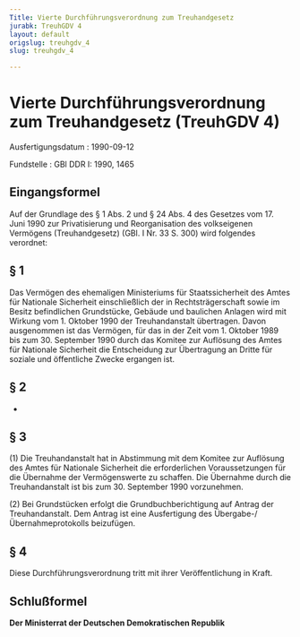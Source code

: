 ```yaml
---
Title: Vierte Durchführungsverordnung zum Treuhandgesetz
jurabk: TreuhGDV 4
layout: default
origslug: treuhgdv_4
slug: treuhgdv_4

---
```


# Vierte Durchführungsverordnung zum Treuhandgesetz (TreuhGDV 4)

Ausfertigungsdatum
:   1990-09-12

Fundstelle
:   GBl DDR I: 1990, 1465



## Eingangsformel

Auf der Grundlage des § 1 Abs. 2 und § 24 Abs. 4 des Gesetzes vom 17. Juni 1990 zur Privatisierung und Reorganisation des volkseigenen Vermögens (Treuhandgesetz) (GBl. I Nr. 33 S. 300) wird folgendes verordnet:


## § 1

Das Vermögen des ehemaligen Ministeriums für Staatssicherheit des Amtes für Nationale Sicherheit einschließlich der in Rechtsträgerschaft sowie im Besitz befindlichen Grundstücke, Gebäude und baulichen Anlagen wird mit Wirkung vom 1. Oktober 1990 der Treuhandanstalt übertragen. Davon ausgenommen ist das Vermögen, für das in der Zeit vom 1. Oktober 1989 bis zum 30. September 1990 durch das Komitee zur Auflösung des Amtes für Nationale Sicherheit die Entscheidung zur Übertragung an Dritte für soziale und öffentliche Zwecke ergangen ist.


## § 2

-


## § 3

(1) Die Treuhandanstalt hat in Abstimmung mit dem Komitee zur Auflösung des Amtes für Nationale Sicherheit die erforderlichen Voraussetzungen für die Übernahme der Vermögenswerte zu schaffen. Die Übernahme durch die Treuhandanstalt ist bis zum 30. September 1990 vorzunehmen.

(2) Bei Grundstücken erfolgt die Grundbuchberichtigung auf Antrag der Treuhandanstalt. Dem Antrag ist eine Ausfertigung des Übergabe-/Übernahmeprotokolls beizufügen.


## § 4

Diese Durchführungsverordnung tritt mit ihrer Veröffentlichung in Kraft.


## Schlußformel

**Der Ministerrat der Deutschen Demokratischen Republik**


